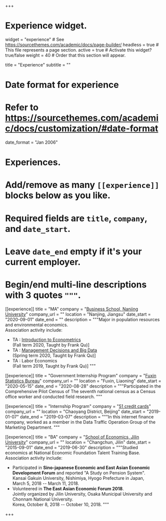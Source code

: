 +++
# Experience widget.
widget = "experience"  # See https://sourcethemes.com/academic/docs/page-builder/
headless = true  # This file represents a page section.
active = true  # Activate this widget? true/false
weight = 40  # Order that this section will appear.

title = "Experience"
subtitle = ""

# Date format for experience
#   Refer to https://sourcethemes.com/academic/docs/customization/#date-format
date_format = "Jan 2006"

# Experiences.
#   Add/remove as many `[[experience]]` blocks below as you like.
#   Required fields are `title`, `company`, and `date_start`.
#   Leave `date_end` empty if it's your current employer.
#   Begin/end multi-line descriptions with 3 quotes `"""`.
[[experience]]
  title = "MA"
  company = "[Business School, Nanjing University](https://nubs.nju.edu.cn/)"
  company_url = ""
  location = "Nanjing, Jiangsu"
  date_start = "2020-09-01"
  date_end = ""
  description = """Major in population resources and environmental economics.  
  Association activity include:
  
  * TA : [Introduction to Econometrics](https://byelenin.github.io/Metrics_2020/)  
  (Fall term 2020, Taught by Frank Qu)]
  * TA : [Management Decisions and Big Data](https://byelenin.github.io/MBA_Big_Data/)  
  (Spring term 2020, Taught by Frank Qu)]
  * TA : Labor Economics  
  (Fall term 2019, Taught by Frank Qu)]
  """

[[experience]]
  title = "Government Internship Program"
  company = "[Fuxin Statistics Bureau](http://tjj.fuxin.gov.cn/)"
  company_url = ""
  location = "Fuxin, Liaoning"
  date_start = "2020-05-15"
  date_end = "2020-08-28"
  description = """Participated in the Comprehensive Pilot Census of The seventh national census as a Census office worker and conducted field research.
  """

[[experience]]
  title = "Internship Program"
  company = "[51 credit cards](https://www.51credit.com/)"
  company_url = ""
  location = "Chaoyang District, Beijing"
  date_start = "2019-01-07"
  date_end = "2019-03-07"
  description = """In this internet finance company, worked as a member in the Data Traffic Operation Group of the Marketing Department.
  """

[[experience]]
  title = "BA"
  company = "[School of Economics, Jilin University](http://jjxy.jlu.edu.cn/)"
  company_url = ""
  location = "Changchun, Jilin"
  date_start = "2015-09-01"
  date_end = "2019-06-30"
  description = """Studied economics at National Economic Foundation Talent Training Base.  
  Association activity include:  

  * Participated in **Sino-japanese Economic and East Asian Economic Development Forum** and reported "A Study on Pension System".  
  Kansai Gakuin University, Nishimiya, Hyogo Prefecture in Japan,  
  March 5, 2018 -- March 11, 2018.
  * Volunteered in **The East Asian Economic Forum 2018**.  
  Jointly organized by Jilin University, Osaka Municipal University and Chonnam National University.   
  Korea, October 8, 2018 -- October 10, 2018.
  """

+++